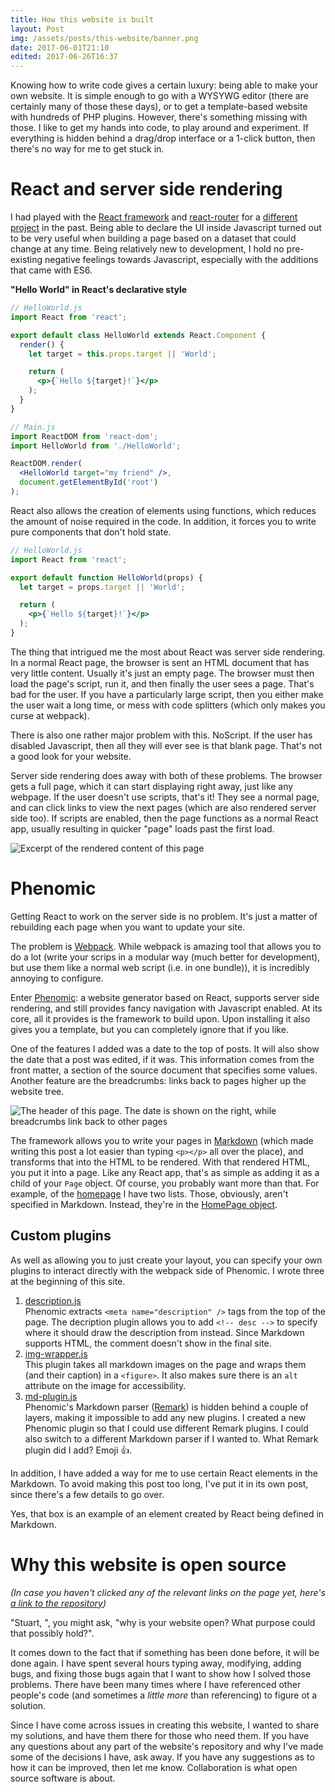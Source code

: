 ```yaml
---
title: How this website is built
layout: Post
img: /assets/posts/this-website/banner.png
date: 2017-06-01T21:10
edited: 2017-06-26T16:37
---
```


Knowing how to write code gives a certain luxury: being able to make your own website. It is simple enough to go with a WYSYWG editor (there are certainly many of those these days), or to get a template-based website with hundreds of PHP plugins. However, there's something missing with those. I like to get my hands into code, to play around and experiment. If everything is hidden behind a drag/drop interface or a 1-click button, then there's no way for me to get stuck in.

# React and server side rendering

I had played with the [React framework](https://facebook.github.io/react/) and [react-router](https://github.com/ReactTraining/react-router) for a [different project](https://github.com/SecretOnline/Info-Repo) in the past. Being able to declare the UI inside Javascript turned out to be very useful when building a page based on a dataset that could change at any time. Being relatively new to development, I hold no pre-existing negative feelings towards Javascript, especially with the additions that came with ES6.

**"Hello World" in React's declarative style**

```jsx
// HelloWorld.js
import React from 'react';

export default class HelloWorld extends React.Component {
  render() {
    let target = this.props.target || 'World';

    return (
      <p>{`Hello ${target}!`}</p>
    );
  }
}

// Main.js
import ReactDOM from 'react-dom';
import HelloWorld from './HelloWorld';

ReactDOM.render(
  <HelloWorld target="my friend" />,
  document.getElementById('root')
);
```

React also allows the creation of elements using functions, which reduces the amount of noise required in the code. In addition, it forces you to write pure components that don't hold state.

```jsx
// HelloWorld.js
import React from 'react';

export default function HelloWorld(props) {
  let target = props.target || 'World';

  return (
    <p>{`Hello ${target}!`}</p>
  );
}
```

The thing that intrigued me the most about React was server side rendering. In a normal React page, the browser is sent an HTML document that has very little content. Usually it's just an empty page. The browser must then load the page's script, run it, and then finally the user sees a page. That's bad for the user. If you have a particularly large script, then you either make the user wait a long time, or mess with code splitters (which only makes you curse at webpack).

There is also one rather major problem with this. NoScript. If the user has disabled Javascript, then all they will ever see is that blank page. That's not a good look for your website.

Server side rendering does away with both of these problems. The browser gets a full page, which it can start displaying right away, just like any webpage. If the user doesn't use scripts, that's it! They see a normal page, and can click links to view the next pages (which are also rendered server side too). If scripts are enabled, then the page functions as a normal React app, usually resulting in quicker "page" loads past the first load.

![Excerpt of the rendered content of this page](/assets/posts/this-website/server-side-render.png)

# Phenomic

Getting React to work on the server side is no problem. It's just a matter of rebuilding each page when you want to update your site. 

The problem is [Webpack](https://webpack.js.org/). While webpack is amazing tool that allows you to do a lot (write your scrips in a modular way (much better for development), but use them like a normal web script (i.e. in one bundle)), it is incredibly annoying to configure. 

Enter [Phenomic](https://phenomic.io/): a website generator based on React, supports server side rendering, and still provides fancy navigation with Javascript enabled. At its core, all it provides is the framework to build upon. Upon installing it also gives you a template, but you can completely ignore that if you like. 

One of the features I added was a date to the top of posts. It will also show the date that a post was edited, if it was. This information comes from the front matter, a section of the source document that specifies some values. Another feature are the breadcrumbs: links back to pages higher up the website tree.

![The header of this page. The date is shown on the right, while breadcrumbs link back to other pages](/assets/posts/this-website/header-timestamp.png)

The framework allows you to write your pages in [Markdown](https://github.com/adam-p/markdown-here/wiki/Markdown-Cheatsheet) (which made writing this post a lot easier than typing `<p></p>` all over the place), and transforms that into the HTML to be rendered. With that rendered HTML, you put it into a page. Like any React app, that's as simple as adding it as a child of your `Page` object. Of course, you probably want more than that. For example, of the [homepage](/) I have two lists. Those, obviously, aren't specified in Markdown. Instead, they're in the [HomePage object](https://github.com/s-thom/website/blob/develop/src/pages/HomePage/index.js#L33).

## Custom plugins

As well as allowing you to just create your layout, you can specify your own plugins to interact directly with the webpack side of Phenomic. I wrote three at the beginning of this site. 

1. [description.js](https://github.com/s-thom/website/blob/develop/webpack/description.js)  
  Phenomic extracts `<meta name="description" />` tags from the top of the page. The decription plugin allows you to add `<!-- desc -->` to specify where it should draw the description from instead. Since Markdown supports HTML, the comment doesn't show in the final site.
2. [img-wrapper.js](https://github.com/s-thom/website/blob/develop/webpack/img-wrapper.js)  
  This plugin takes all markdown images on the page and wraps them (and their caption) in a `<figure>`. It also makes sure there is an `alt` attribute on the image for accessibility.
3. [md-plugin.js](https://github.com/s-thom/website/blob/develop/webpack/md-plugin.js)  
  Phenomic's Markdown parser ([Remark](https://github.com/wooorm/remark)) is hidden behind a couple of layers, making it impossible to add any new plugins. I created a new Phenomic plugin so that I could use different Remark plugins. I could also switch to a different Markdown parser if I wanted to. What Remark plugin did I add? Emoji :+1:.

In addition, I have added a way for me to use certain React elements in the Markdown. To avoid making this post too long, I've put it in its own post, since there's a few details to go over.

<Post url="/posts/react-in-markdown/"></Post>

Yes, that box is an example of an element created by React being defined in Markdown.

# Why this website is open source

*(In case you haven't clicked any of the relevant links on the page yet, here's [a link to the repository](https://github.com/s-thom/website/))*

"Stuart, ", you might ask, "why is your website open? What purpose could that possibly hold?".

It comes down to the fact that if something has been done before, it will be done again. I have spent several hours typing away, modifying, adding bugs, and fixing those bugs again that I want to show how I solved those problems. There have been many times where I have referenced other people's code (and sometimes a *little more* than referencing) to figure ot a solution. 

Since I have come across issues in creating this website, I wanted to share my solutions, and have them there for those who need them. If you have any questions about any part of the website's repository and why I've made some of the decisions I have, ask away. If you have any suggestions as to how it can be improved, then let me know. Collaboration is what open source software is about.

